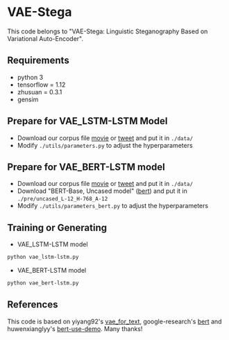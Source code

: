 # VAE-Stega

This code belongs to "VAE-Stega: Linguistic Steganography Based on Variational Auto-Encoder".

## Requirements

- python 3
- tensorflow = 1.12
- zhusuan = 0.3.1
- gensim

## Prepare for VAE_LSTM-LSTM Model

- Download our corpus file [movie]() 
or [tweet]() and put it in `./data/`
- Modify `./utils/parameters.py` to adjust the hyperparameters

## Prepare for VAE_BERT-LSTM model

- Download our corpus file [movie](https://drive.google.com/open?id=1rsd0US0Xb4HUOOqjtZSr-M1XITU7jy4k) 
or [tweet](https://drive.google.com/open?id=1MPhE6RkIMUWIr2boN7Oc0X9knL-9Zs-t) and put it in `./data/`
- Download "BERT-Base, Uncased model" ([bert](https://github.com/google-research/bert)) and put it in `./pre/uncased_L-12_H-768_A-12`
- Modify `./utils/parameters_bert.py` to adjust the hyperparameters


## Training or Generating

- VAE_LSTM-LSTM model

```bash
python vae_lstm-lstm.py
```

- VAE_BERT-LSTM model

```bash
python vae_bert-lstm.py
```

## References

This code is based on yiyang92's [vae_for_text](https://github.com/yiyang92/vae_for_text), 
google-research's [bert](https://github.com/google-research/bert) 
and huwenxianglyy's [bert-use-demo](https://github.com/huwenxianglyy/bert-use-demo). 
Many thanks!

